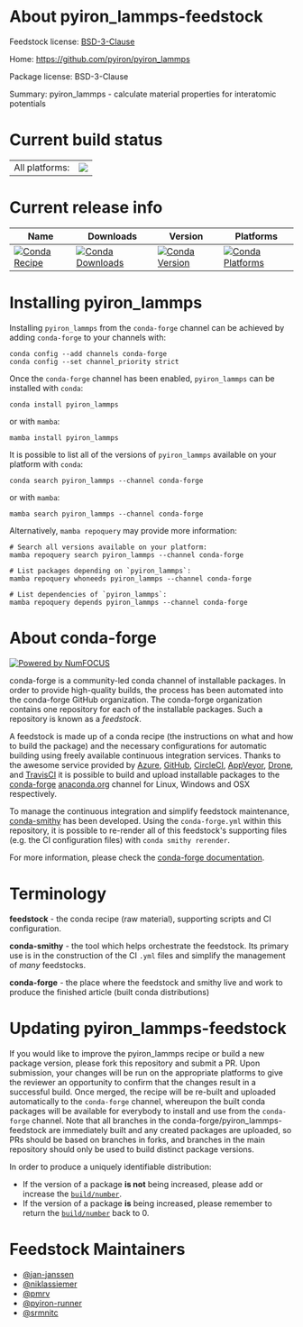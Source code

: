 About pyiron_lammps-feedstock
=============================

Feedstock license: [BSD-3-Clause](https://github.com/conda-forge/pyiron_lammps-feedstock/blob/main/LICENSE.txt)

Home: https://github.com/pyiron/pyiron_lammps

Package license: BSD-3-Clause

Summary: pyiron_lammps - calculate material properties for interatomic potentials

Current build status
====================


<table><tr><td>All platforms:</td>
    <td>
      <a href="https://dev.azure.com/conda-forge/feedstock-builds/_build/latest?definitionId=4868&branchName=main">
        <img src="https://dev.azure.com/conda-forge/feedstock-builds/_apis/build/status/pyiron_lammps-feedstock?branchName=main">
      </a>
    </td>
  </tr>
</table>

Current release info
====================

| Name | Downloads | Version | Platforms |
| --- | --- | --- | --- |
| [![Conda Recipe](https://img.shields.io/badge/recipe-pyiron__lammps-green.svg)](https://anaconda.org/conda-forge/pyiron_lammps) | [![Conda Downloads](https://img.shields.io/conda/dn/conda-forge/pyiron_lammps.svg)](https://anaconda.org/conda-forge/pyiron_lammps) | [![Conda Version](https://img.shields.io/conda/vn/conda-forge/pyiron_lammps.svg)](https://anaconda.org/conda-forge/pyiron_lammps) | [![Conda Platforms](https://img.shields.io/conda/pn/conda-forge/pyiron_lammps.svg)](https://anaconda.org/conda-forge/pyiron_lammps) |

Installing pyiron_lammps
========================

Installing `pyiron_lammps` from the `conda-forge` channel can be achieved by adding `conda-forge` to your channels with:

```
conda config --add channels conda-forge
conda config --set channel_priority strict
```

Once the `conda-forge` channel has been enabled, `pyiron_lammps` can be installed with `conda`:

```
conda install pyiron_lammps
```

or with `mamba`:

```
mamba install pyiron_lammps
```

It is possible to list all of the versions of `pyiron_lammps` available on your platform with `conda`:

```
conda search pyiron_lammps --channel conda-forge
```

or with `mamba`:

```
mamba search pyiron_lammps --channel conda-forge
```

Alternatively, `mamba repoquery` may provide more information:

```
# Search all versions available on your platform:
mamba repoquery search pyiron_lammps --channel conda-forge

# List packages depending on `pyiron_lammps`:
mamba repoquery whoneeds pyiron_lammps --channel conda-forge

# List dependencies of `pyiron_lammps`:
mamba repoquery depends pyiron_lammps --channel conda-forge
```


About conda-forge
=================

[![Powered by
NumFOCUS](https://img.shields.io/badge/powered%20by-NumFOCUS-orange.svg?style=flat&colorA=E1523D&colorB=007D8A)](https://numfocus.org)

conda-forge is a community-led conda channel of installable packages.
In order to provide high-quality builds, the process has been automated into the
conda-forge GitHub organization. The conda-forge organization contains one repository
for each of the installable packages. Such a repository is known as a *feedstock*.

A feedstock is made up of a conda recipe (the instructions on what and how to build
the package) and the necessary configurations for automatic building using freely
available continuous integration services. Thanks to the awesome service provided by
[Azure](https://azure.microsoft.com/en-us/services/devops/), [GitHub](https://github.com/),
[CircleCI](https://circleci.com/), [AppVeyor](https://www.appveyor.com/),
[Drone](https://cloud.drone.io/welcome), and [TravisCI](https://travis-ci.com/)
it is possible to build and upload installable packages to the
[conda-forge](https://anaconda.org/conda-forge) [anaconda.org](https://anaconda.org/)
channel for Linux, Windows and OSX respectively.

To manage the continuous integration and simplify feedstock maintenance,
[conda-smithy](https://github.com/conda-forge/conda-smithy) has been developed.
Using the ``conda-forge.yml`` within this repository, it is possible to re-render all of
this feedstock's supporting files (e.g. the CI configuration files) with ``conda smithy rerender``.

For more information, please check the [conda-forge documentation](https://conda-forge.org/docs/).

Terminology
===========

**feedstock** - the conda recipe (raw material), supporting scripts and CI configuration.

**conda-smithy** - the tool which helps orchestrate the feedstock.
                   Its primary use is in the construction of the CI ``.yml`` files
                   and simplify the management of *many* feedstocks.

**conda-forge** - the place where the feedstock and smithy live and work to
                  produce the finished article (built conda distributions)


Updating pyiron_lammps-feedstock
================================

If you would like to improve the pyiron_lammps recipe or build a new
package version, please fork this repository and submit a PR. Upon submission,
your changes will be run on the appropriate platforms to give the reviewer an
opportunity to confirm that the changes result in a successful build. Once
merged, the recipe will be re-built and uploaded automatically to the
`conda-forge` channel, whereupon the built conda packages will be available for
everybody to install and use from the `conda-forge` channel.
Note that all branches in the conda-forge/pyiron_lammps-feedstock are
immediately built and any created packages are uploaded, so PRs should be based
on branches in forks, and branches in the main repository should only be used to
build distinct package versions.

In order to produce a uniquely identifiable distribution:
 * If the version of a package **is not** being increased, please add or increase
   the [``build/number``](https://docs.conda.io/projects/conda-build/en/latest/resources/define-metadata.html#build-number-and-string).
 * If the version of a package **is** being increased, please remember to return
   the [``build/number``](https://docs.conda.io/projects/conda-build/en/latest/resources/define-metadata.html#build-number-and-string)
   back to 0.

Feedstock Maintainers
=====================

* [@jan-janssen](https://github.com/jan-janssen/)
* [@niklassiemer](https://github.com/niklassiemer/)
* [@pmrv](https://github.com/pmrv/)
* [@pyiron-runner](https://github.com/pyiron-runner/)
* [@srmnitc](https://github.com/srmnitc/)

